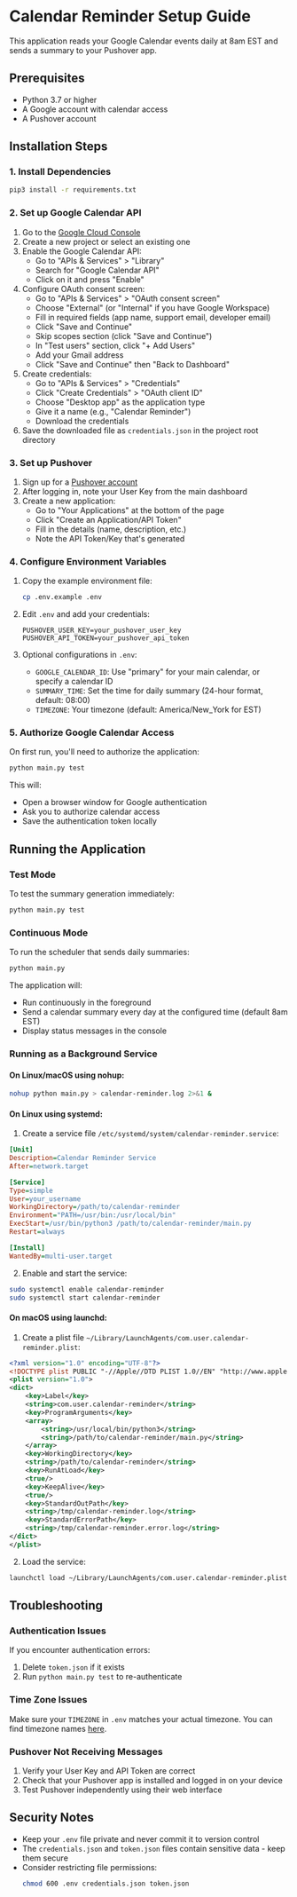 # Calendar Reminder Setup Guide

This application reads your Google Calendar events daily at 8am EST and sends a summary to your Pushover app.

## Prerequisites

- Python 3.7 or higher
- A Google account with calendar access
- A Pushover account

## Installation Steps

### 1. Install Dependencies

```bash
pip3 install -r requirements.txt
```

### 2. Set up Google Calendar API

1. Go to the [Google Cloud Console](https://console.cloud.google.com/)
2. Create a new project or select an existing one
3. Enable the Google Calendar API:
   - Go to "APIs & Services" > "Library"
   - Search for "Google Calendar API"
   - Click on it and press "Enable"
4. Configure OAuth consent screen:
   - Go to "APIs & Services" > "OAuth consent screen"
   - Choose "External" (or "Internal" if you have Google Workspace)
   - Fill in required fields (app name, support email, developer email)
   - Click "Save and Continue"
   - Skip scopes section (click "Save and Continue")
   - In "Test users" section, click "+ Add Users"
   - Add your Gmail address
   - Click "Save and Continue" then "Back to Dashboard"
5. Create credentials:
   - Go to "APIs & Services" > "Credentials"
   - Click "Create Credentials" > "OAuth client ID"
   - Choose "Desktop app" as the application type
   - Give it a name (e.g., "Calendar Reminder")
   - Download the credentials
6. Save the downloaded file as `credentials.json` in the project root directory

### 3. Set up Pushover

1. Sign up for a [Pushover account](https://pushover.net/)
2. After logging in, note your User Key from the main dashboard
3. Create a new application:
   - Go to "Your Applications" at the bottom of the page
   - Click "Create an Application/API Token"
   - Fill in the details (name, description, etc.)
   - Note the API Token/Key that's generated

### 4. Configure Environment Variables

1. Copy the example environment file:
   ```bash
   cp .env.example .env
   ```

2. Edit `.env` and add your credentials:
   ```
   PUSHOVER_USER_KEY=your_pushover_user_key
   PUSHOVER_API_TOKEN=your_pushover_api_token
   ```

3. Optional configurations in `.env`:
   - `GOOGLE_CALENDAR_ID`: Use "primary" for your main calendar, or specify a calendar ID
   - `SUMMARY_TIME`: Set the time for daily summary (24-hour format, default: 08:00)
   - `TIMEZONE`: Your timezone (default: America/New_York for EST)

### 5. Authorize Google Calendar Access

On first run, you'll need to authorize the application:

```bash
python main.py test
```

This will:
- Open a browser window for Google authentication
- Ask you to authorize calendar access
- Save the authentication token locally

## Running the Application

### Test Mode

To test the summary generation immediately:

```bash
python main.py test
```

### Continuous Mode

To run the scheduler that sends daily summaries:

```bash
python main.py
```

The application will:
- Run continuously in the foreground
- Send a calendar summary every day at the configured time (default 8am EST)
- Display status messages in the console

### Running as a Background Service

#### On Linux/macOS using nohup:

```bash
nohup python main.py > calendar-reminder.log 2>&1 &
```

#### On Linux using systemd:

1. Create a service file `/etc/systemd/system/calendar-reminder.service`:

```ini
[Unit]
Description=Calendar Reminder Service
After=network.target

[Service]
Type=simple
User=your_username
WorkingDirectory=/path/to/calendar-reminder
Environment="PATH=/usr/bin:/usr/local/bin"
ExecStart=/usr/bin/python3 /path/to/calendar-reminder/main.py
Restart=always

[Install]
WantedBy=multi-user.target
```

2. Enable and start the service:

```bash
sudo systemctl enable calendar-reminder
sudo systemctl start calendar-reminder
```

#### On macOS using launchd:

1. Create a plist file `~/Library/LaunchAgents/com.user.calendar-reminder.plist`:

```xml
<?xml version="1.0" encoding="UTF-8"?>
<!DOCTYPE plist PUBLIC "-//Apple//DTD PLIST 1.0//EN" "http://www.apple.com/DTDs/PropertyList-1.0.dtd">
<plist version="1.0">
<dict>
    <key>Label</key>
    <string>com.user.calendar-reminder</string>
    <key>ProgramArguments</key>
    <array>
        <string>/usr/local/bin/python3</string>
        <string>/path/to/calendar-reminder/main.py</string>
    </array>
    <key>WorkingDirectory</key>
    <string>/path/to/calendar-reminder</string>
    <key>RunAtLoad</key>
    <true/>
    <key>KeepAlive</key>
    <true/>
    <key>StandardOutPath</key>
    <string>/tmp/calendar-reminder.log</string>
    <key>StandardErrorPath</key>
    <string>/tmp/calendar-reminder.error.log</string>
</dict>
</plist>
```

2. Load the service:

```bash
launchctl load ~/Library/LaunchAgents/com.user.calendar-reminder.plist
```

## Troubleshooting

### Authentication Issues

If you encounter authentication errors:
1. Delete `token.json` if it exists
2. Run `python main.py test` to re-authenticate

### Time Zone Issues

Make sure your `TIMEZONE` in `.env` matches your actual timezone. You can find timezone names [here](https://en.wikipedia.org/wiki/List_of_tz_database_time_zones).

### Pushover Not Receiving Messages

1. Verify your User Key and API Token are correct
2. Check that your Pushover app is installed and logged in on your device
3. Test Pushover independently using their web interface

## Security Notes

- Keep your `.env` file private and never commit it to version control
- The `credentials.json` and `token.json` files contain sensitive data - keep them secure
- Consider restricting file permissions:
  ```bash
  chmod 600 .env credentials.json token.json
  ```
